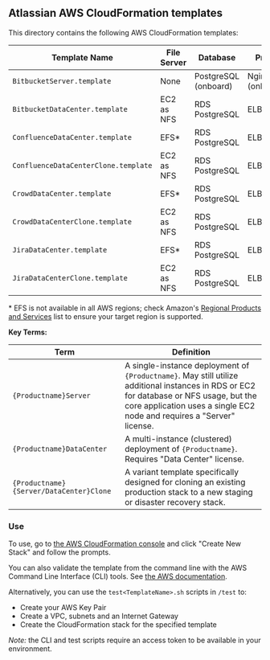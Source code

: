 ## Atlassian AWS CloudFormation templates

This directory contains the following AWS CloudFormation templates:

| Template Name | File Server | Database | Proxy | Documentation |
|---------------|-------------|----------|-------|---------------|
| `BitbucketServer.template` | None | PostgreSQL (onboard) | Nginx (onboard) | [Documentation](https://confluence.atlassian.com/x/wZZKLg) |
| `BitbucketDataCenter.template` | EC2 as NFS | RDS PostgreSQL | ELB | - |
| `ConfluenceDataCenter.template` | EFS* | RDS PostgreSQL | ELB | - |
| `ConfluenceDataCenterClone.template` | EC2 as NFS | RDS PostgreSQL | ELB | - |
| `CrowdDataCenter.template` | EFS* | RDS PostgreSQL | ELB | - |
| `CrowdDataCenterClone.template` | EC2 as NFS | RDS PostgreSQL | ELB | - |
| `JiraDataCenter.template` | EFS* | RDS PostgreSQL | ELB | - |
| `JiraDataCenterClone.template` | EC2 as NFS | RDS PostgreSQL | ELB | - |

\* EFS is not available in all AWS regions; check Amazon's [Regional Products and Services](https://aws.amazon.com/about-aws/global-infrastructure/regional-product-services/) list to ensure your target region is supported.

**Key Terms:**

| Term | Definition |
|------|------------|
| `{Productname}Server` | A single-instance deployment of `{Productname}`. May still utilize additional instances in RDS or EC2 for database or NFS usage, but the core application uses a single EC2 node and requires a "Server" license. |
| `{Productname}DataCenter` | A multi-instance (clustered) deployment of `{Productname}`. Requires "Data Center" license. |
| `{Productname}{Server/DataCenter}Clone` | A variant template specifically designed for cloning an existing production stack to a new staging or disaster recovery stack. |

### Use

To use, go to [the AWS CloudFormation console](https://console.aws.amazon.com/cloudformation/home?region=us-east-1) and click "Create New Stack" and follow the prompts.

You can also validate the template from the command line with the AWS Command Line Interface (CLI) tools. See [the AWS documentation](http://docs.aws.amazon.com/cli/latest/userguide/installing.html).

Alternatively, you can use the `test<TemplateName>.sh` scripts in `/test` to:

- Create your AWS Key Pair
- Create a VPC, subnets and an Internet Gateway
- Create the CloudFormation stack for the specified template

_Note:_ the CLI and test scripts require an access token to be available in your environment.
